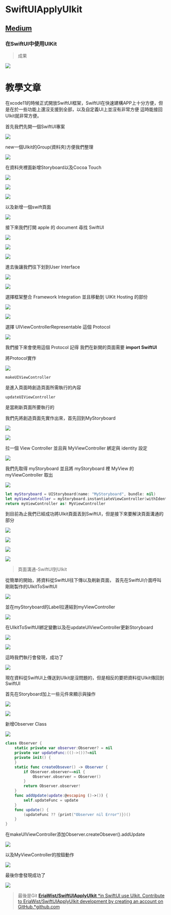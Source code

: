 # SwiftUIApplyUIkit
## [Medium](https://c121680118.medium.com/swift-swiftui%E6%8E%A5uikit-41cd9a0c68d)
### 在SwiftUI中使用UIKit
> 成果  

![](https://cdn-images-1.medium.com/max/2000/1*LGG-4TgurQpxPru5RUsVJA.gif)

# 教學文章

在xcode11的時候正式開放SwiftUI框架，SwiftUI在快速建構APP上十分方便，但是在於一些功能上還沒支援到全部，以及自定義UI上並沒有非常方便
這時能接回UIkit就非常方便。

首先我們先開一個SwiftUI專案

![](https://cdn-images-1.medium.com/max/6032/1*FShgeanKZSk6Hn1UJqbfEg.png)

new一個UIkit的Group(資料夾)方便我們整理

![](https://cdn-images-1.medium.com/max/2000/1*i1Xc5uAZCwvSEquGT4Pw2w.png)

在資料夾裡面新增Storyboard以及Cocoa Touch

![](https://cdn-images-1.medium.com/max/5760/1*A0j_CSOwGljiD6Ielaiv-w.png)

![](https://cdn-images-1.medium.com/max/6208/1*RmEiZit8dSnNYo_bI36KvA.png)

![](https://cdn-images-1.medium.com/max/6208/1*3jA7ANHkG6CMLa_Tez6lOQ.png)

以及新增一個swift頁面

![](https://cdn-images-1.medium.com/max/6208/1*QStP4RqWJ0BIZMnow-if7Q.png)

接下來我們打開 apple 的 document 尋找 SwiftUI

![](https://cdn-images-1.medium.com/max/6208/1*KDDUphE2J0xlQsMHc59bVQ.png)

![](https://cdn-images-1.medium.com/max/6208/1*CZmZcBZspsr2IS3unmm86Q.png)

![](https://cdn-images-1.medium.com/max/6208/1*HXlgwk8X3Z1qKLfLCgAXeA.png)

進去後讓我們往下划到User Interface

![](https://cdn-images-1.medium.com/max/6208/1*aXGAMHnsoTB-CIehbm2Aew.png)

![](https://cdn-images-1.medium.com/max/6208/1*7Mlv3ocm60dbZzTC0Ijc2Q.png)

選擇框架整合 Framework Integration 並且移動到 UIKit Hosting 的部份

![](https://cdn-images-1.medium.com/max/6208/1*YBT0klFrkFgtXmUqb_3rww.png)

![](https://cdn-images-1.medium.com/max/6208/1*7inVB62FGW6ovxDPCV7KvA.png)

選擇 UIViewControllerRepresentable 這個 Protocol

![](https://cdn-images-1.medium.com/max/6208/1*CWRQdO1Ufeho8cbNpvyS1g.png)

我們接下來會使用這個 Protocol 
記得 我們在新開的頁面需要 **import SwiftUI**

將Protocol實作

![](https://cdn-images-1.medium.com/max/6208/1*yrvqFaOi8oElf2-Y90Jeaw.png)

    makeUIViewController

是進入頁面時創造頁面所需執行的內容

    updateUIViewController

是當刷新頁面所要執行的

我們先將創造頁面先實作出來，首先回到MyStoryboard

![](https://cdn-images-1.medium.com/max/6208/1*kLXIzQXvwxEv0iR0hkZAeQ.png)

![](https://cdn-images-1.medium.com/max/6208/1*qp-QfGSMZCU-1V24Ni_EgA.png)

拉一個 View Controller 並且與 MyViewController 綁定與 identity 設定

![](https://cdn-images-1.medium.com/max/6208/1*2S3-ls5TfjIs1oVNl8sl1A.png)

我們先取得 myStoryboard 並且將 myStoryboard 裡 MyView 的 myViewController 取出

![](https://cdn-images-1.medium.com/max/6208/1*b8uZmoHIRh41-ejO4rBZEw.png)

``` swift
let myStoryboard = UIStoryboard(name: "MyStoryboard", bundle: nil)
let myViewController = myStoryboard.instantiateViewController(withIdentifier: "MyView")
return myViewController as! MyViewController
```

到目前為止我們已經成功將UIkit頁面丟到SwiftUI，但是接下來要解決頁面溝通的部分

![](https://cdn-images-1.medium.com/max/6208/1*YvkRC7YrwYZgonJVPq7Rew.png)

![](https://cdn-images-1.medium.com/max/6208/1*B36tqR7XL0KFN61WE1k4wg.png)

![](https://cdn-images-1.medium.com/max/6208/1*3ZrtDomAW_VbvZREcvACqg.png)

![](https://cdn-images-1.medium.com/max/6208/1*HSsCIbgkyNRxoDiNFPx4iQ.png)
> 頁面溝通-SwiftUI到UIkit

從簡單的開始，將資料從SwiftUI往下傳以及刷新頁面，
首先在SwiftUI介面呼叫剛剛製作的UIkitToSwiftUI

![](https://cdn-images-1.medium.com/max/6208/1*aF4Nl5Ue2G7b7OUhBw9Crw.png)

並在myStoryboard的Label拉連結到myViewController

![](https://cdn-images-1.medium.com/max/6208/1*J_DaGH9c0ONYlVKVYDikTg.png)

在UIkitToSwiftUI綁定變數以及在updateUIViewController更新Storyboard

![](https://cdn-images-1.medium.com/max/6208/1*hs_Dmg0GBtROPfnNfwLYjw.png)

![](https://cdn-images-1.medium.com/max/6208/1*vVeqBg3UUKN6qxA0OpYDKA.png)

這時我們執行會發現，成功了

![](https://cdn-images-1.medium.com/max/2000/1*5KCxTItgv_N8JDeym7wCog.gif)

現在資料從SwiftUI上傳送到UIkit是沒問題的，但是相反的要把資料從UIkit傳回到SwiftUI

首先在Storyboard加上一些元件來顯示與操作

![](https://cdn-images-1.medium.com/max/6208/1*YgnOBfl61JpkYxmJyOi2dg.png)

![](https://cdn-images-1.medium.com/max/6208/1*n2iQJVKnHZYopx2Cj4C3RA.png)

新增Observer Class

![](https://cdn-images-1.medium.com/max/6208/1*hLexuIzv4rtzMIlokWDzcA.png)

``` swift
class Observer {
    static private var observer:Observer? = nil
    private var updateFunc:(()->())?=nil
    private init() {
    }
    static func createObsever() -> Observer {
        if Observer.observer==nil {
            Observer.observer = Observer()
        }
        return Observer.observer!
    }
    func addUpdate(update:@escaping ()->()) {
        self.updateFunc = update
    }
    func update() {
        (updateFunc ?? {print("Observer nil Error")})()
    }
}
```

在makeUIViewController添加Observer.createObsever().addUpdate

![](https://cdn-images-1.medium.com/max/6208/1*FaB0m678eGOdx1GJPGqSAw.png)

以及MyViewController的按鈕動作

![](https://cdn-images-1.medium.com/max/6208/1*vzZLNXSzTKFyBDeUOzDzDA.png)

最後你會發現成功了

![](https://cdn-images-1.medium.com/max/2000/1*LGG-4TgurQpxPru5RUsVJA.gif)
> 最後是Git
[**EriaWist/SwiftUIApplyUIkit**
*in SwiftUI use UIkit. Contribute to EriaWist/SwiftUIApplyUIkit development by creating an account on GitHub.*github.com](https://github.com/EriaWist/SwiftUIApplyUIkit)
